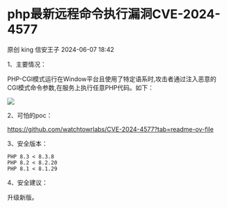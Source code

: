 #  php最新远程命令执行漏洞CVE-2024-4577   
原创 king  信安王子   2024-06-07 18:42  
  
1、主要情况：  
  
PHP-CGI模式运行在Window平台且使用了特定语系时,攻击者通过注入恶意的CGI模式命令参数,在服务上执行任意PHP代码。如下：  
  
  
![](https://mmbiz.qpic.cn/sz_mmbiz_gif/tE6IDCKyaDwA750rSJJDpX39ibl8bXZYZPzkkniapAmj5SdKNE8spaibx88KK0UqrlXelBy30ZIMbvxtbUWKibO17Q/640?wx_fmt=gif "")  
  
  
2、可怕的poc：  
  
  
https://github.com/watchtowrlabs/CVE-2024-4577?tab=readme-ov-file  
  
  
3、安全版本：  
```
PHP 8.3 < 8.3.8
PHP 8.2 < 8.2.20
PHP 8.1 < 8.1.29
```  
  
4、安全建议：  
  
升级新版。  
  
